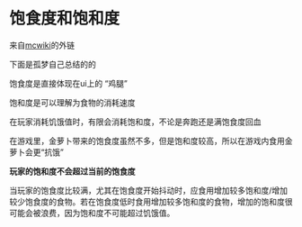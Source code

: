 # 饱食度和饱和度
来自[mcwiki](https://zh.minecraft.wiki/w/%E9%A3%9F%E7%89%A9?variant=zh-cn#%E9%A5%A5%E9%A5%BF%E4%B8%8E%E9%A5%B1%E5%92%8C%E7%9A%84%E5%8C%BA%E5%88%AB)的外链

下面是孤梦自己总结的的

饱食度是直接体现在ui上的 “鸡腿”

饱和度是可以理解为食物的消耗速度

在玩家消耗饥饿值时，有限会消耗饱和度，不论是奔跑还是满饱食度回血

在游戏里，金萝卜带来的饱食度虽然不多，但是饱和度较高，所以在游戏内食用金萝卜会更“抗饿”

**玩家的饱和度不会超过当前的饱食度**

当玩家的饱食度比较满，尤其在饱食度开始抖动时，应食用增加较多饱和度/增加较少饱食度的食物。若在饱食度低时食用增加较多饱和度的食物，增加的饱和度很可能会被浪费，因为饱和度不可能超过饥饿值。